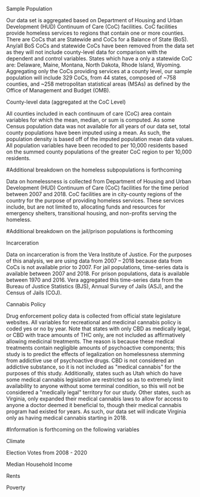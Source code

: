Sample Population

Our data set is aggregated based on Department of Housing and Urban Development (HUD) Continuum of Care (CoC) facilities. CoC facilities provide homeless services to regions that contain one or more counties. There are CoCs that are Statewide and CoCs  for a Balance of State (BoS). Any/all BoS CoCs and statewide CoCs have been removed from the data set as they will not include county-level data for comparison with the dependent and control variables. States which have a only a statewide CoC are: Delaware, Maine, Montana, North Dakota, Rhode Island, Wyoming. Aggregating only the CoCs providing services at a county level, our sample population will include 329 CoCs, from 44 states, composed of ~758 counties, and ~258 metropolitan statistical areas (MSAs) as defined by the Office of Management and Budget (OMB).

County-level data (aggregated at the CoC Level)

All counties included in each continuum of care (CoC) area contain variables for which the mean, median, or sum is computed. As some Census population data was not available for all years of our data set, total county populations have been imputed using a mean. As such, the population density is based off of the imputed population mean data values. All population variables have been recoded to per 10,000 residents based on the summed county populations of the greater CoC region to per 10,000 residents.

#Additional breakdown on the homeless subpopulations is forthcoming

Data on homelessness is collected from Department of Housing and Urban Development (HUD) Continuum of Care (CoC) facilities for the time period between 2007 and 2018.  CoC facilities are in city-county regions of the country for the purpose of providing homeless services. These services include, but are not limited to, allocating funds and resources for emergency shelters, transitional housing, and non-profits serving the homeless.   

#Additional breakdown on the jail/prison populations is forthcoming

Incarceration

Data on incarceration is from the Vera Institute of Justice. For the purposes of this analysis, we are using data from 2007 – 2018 because data from CoCs is not available prior to 2007. For jail populations, time-series data is available between 2007 and 2018. For prison populations, data is available between 1970 and 2016. Vera aggregated this time-series data from the Bureau of Justice Statistics (BJS), Annual Survey of Jails (ASJ), and the Census of Jails (COJ).

Cannabis Policy

Drug enforcement policy data is collected from official state legislature websites. All variables for recreational and medicinal cannabis policy is coded yes or no by year. Note that states with only CBD as medically legal, or CBD with trace amounts of THC only, are not included as affirmatively allowing medicinal treatments. The reason is because these medical treatments contain negligible amounts of psychoactive components; this study is to predict the effects of legalization on homelessness stemming from addictive use of psychoactive drugs. CBD is not considered an addictive substance, so it is not included as "medical cannabis" for the purposes of this study. Additionally, states such as Utah which do have some medical cannabis legislation are restricted so as to extremely limit availability to anyone without some terminal condition, so this will not be considered a "medically legal" territory for our study. Other states, such as Virginia, only expanded their medical cannabis laws to allow for access to anyone a doctor deemed it beneficial to, though their medical cannabis program had existed for years. As such, our data set will indicate Virginia only as having medical cannabis starting in 2018.


#Information is forthcoming on the following variables

Climate

Election Votes from 2008 - 2020

Median Household Income

Rents

Poverty
